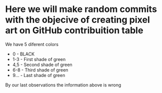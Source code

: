 # Here we will make random commits with the objecive of creating pixel art on GitHub contribuition table

We have 5 diferent colors  

- 0 - BLACK
- 1-3 - First shade of green
- 4,5 - Second shade of green
- 6-8 - Third shade of green
- 9... - Last shade of green

By our last observations the information above is wrong
